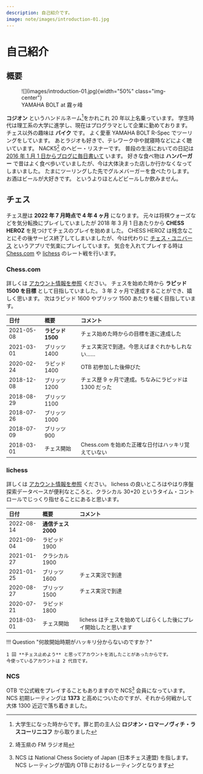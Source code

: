 ```yaml
---
description: 自己紹介です。
image: note/images/introduction-01.jpg
---
```


# 自己紹介

## 概要

<figure markdown>
  ![](images/introduction-01.jpg){width="50%" class="img-center"}
  <figcaption>YAMAHA BOLT at 霧ヶ峰</figcaption>
</figure>

**コジオン** というハンドルネーム[^1]をかれこれ 20 年以上名乗っています。
学生時代は理工系の大学に進学し、現在はプログラマとして企業に勤めております。
チェス以外の趣味は **バイク** です。
よく愛車 YAMAHA BOLT R-Spec でツーリングをしています。
あとラジオも好きで、テレワーク中や就寝時などによく聴いています。
NACK5[^2] のヘビー・リスナーです。
普段の生活においての日記は [2016 年 1 月 1 日からブログに毎日書いて](https://kojion.com/) います。
好きな食べ物は **ハンバーガー** で昔はよく食べ歩いていましたが、今は大体決まった店しか行かなくなってしまいました。
たまにツーリングした先でグルメバーガーを食べたりします。
お酒はビールが大好きです。
というよりほとんどビールしか飲みません。

## チェス

チェス歴は **2022 年 7 月時点で 4 年 4 ヶ月** になります。
元々は将棋ウォーズなどを気分転換にプレイしていましたが 2018 年 3 月 1 日あたりから **CHESS HEROZ** を見つけてチェスのプレイを始めました。
CHESS HEROZ は残念なことにその後サービス終了してしまいましたが、今は代わりに [チェス・ユニバース](https://chess-universe.net/)
というアプリで気楽にプレイしています。
気合を入れてプレイする時は [Chess.com](https://chess.com/) や [lichess](https://lichess.org/) のレート戦を行います。

### Chess.com

詳しくは [アカウント情報を参照](https://chess.com/member/zbxah/) ください。
チェスを始めた時から **ラピッド 1500 を目標** として目指していました。
3 年 2 ヶ月で達成することができ、嬉しく思います。
次はラピッド 1600 やブリッツ 1500 あたりを緩く目指しています。

|日付|概要|コメント|
|:--|:--|:--|
|2021-05-08|**ラピッド 1500**|チェス始めた時からの目標を遂に達成した|
|2021-03-01|ブリッツ 1400|チェス実況で到達。今思えばまぐれかもしれない……|
|2020-02-24|ラピッド 1400|OTB 初参加した後伸びた|
|2018-12-08|ブリッツ 1200|チェス歴 9 ヶ月で達成。ちなみにラピッドは 1300 だった|
|2018-08-29|ブリッツ 1100||
|2018-07-26|ブリッツ 1000||
|2018-07-09|ブリッツ 900||
|2018-03-01|チェス開始|Chess.com を始めた正確な日付はハッキリ覚えていない|

### lichess

詳しくは [アカウント情報を参照](https://lichess.org/@/zbxah) ください。
lichess の良いところはやはり序盤探索データベースが便利なところと、クラシカル 30+20 というタイム・コントロールでじっくり指せることにあると思います。

|日付|概要|コメント|
|:--|:--|:--|
|2022-08-14|**通信チェス 2000**||
|2021-09-04|ラピッド 1900||
|2021-01-27|クラシカル 1900||
|2021-01-25|ブリッツ 1600|チェス実況で到達|
|2020-08-27|ブリッツ 1500|チェス実況で到達|
|2020-07-21|ラピッド 1800||
|2018-03-01|チェス開始|lichess はチェスを始めてしばらくした後にプレイ開始したと思います|

!!! Question "何故開始時期がハッキリ分からないのですか？"

    1 回 **チェス止めよう** と思ってアカウントを消したことがあったからです。
    今使っているアカウントは 2 代目です。

### NCS

OTB で公式戦をプレイすることもありますので NCS[^3] 会員になっています。
NCS 初期レーティングは **1373** と高めについたのですが、それから何戦かして大体 1300 近辺で落ち着きました。

[^1]: 大学生になった時からです。罪と罰の主人公 **ロジオン・ロマーノヴィチ・ラスコーリニコフ** から取りました
[^2]: 埼玉県の FM ラジオ局
[^3]: NCS は National Chess Society of Japan (日本チェス連盟) を指します。NCS レーティングが国内 OTB におけるレーティングとなります